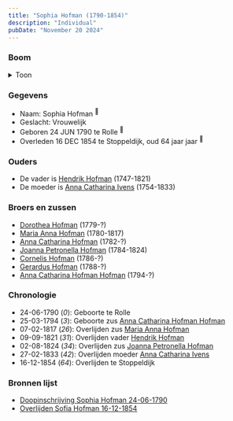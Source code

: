```yaml
---
title: "Sophia Hofman (1790-1854)"
description: "Individual"
pubDate: "November 20 2024"
---
```


### Boom
<details><summary>Toon</summary>

![test](https://www.plantuml.com/plantuml/svg/bP9DJyCm38Rl-HKM73WXjUlMZccQOACLS428mNbAMxE6faaLPw09xR_ZVS061pvkaUtNVlmwv-Ibyuj62wgLQQMJ3UIogEVEBamviTewy4uQuXGQBofL8XJA5HgtRsnQluG6cnmTRKFaqQ7ronR5GTT2Io9u4m0mjgv4zr2feZP8D1msKfdH22An4k84xZQZI6mLHrTeIgTgkB9FZJH780ckWo3e9G37QPJriZ5tVNjIgCiL30Uvp9Upt7glSJ22CEach3GUZIB2Wpgg5rhFf2bdXRD4kMKK5fp1DBs3iDy93sMh3vWBOoHCfA-aK_owVa53UwG-8sNZD4gZ7v2Y46ukRfcir_qNMIU1B1qpMXJ1rDksvNBrNE_PXeDNB4jbvklY02xJ2Gz9-XkyZF5ufMEjvfLVejRsbH5NOkVawUckGkpss0TsIWwiKt4iFiPDRLif-VqiSGoVz_pTYquNRXxNNfm5S6-r_eCDORpThC_sVRL1dFDFuQ_y3W00)
</details>

### Gegevens
- Naam: Sophia Hofman <sup><a href="../s00082/" style="text-decoration:none" title="Doopinschrijving Sophia Hofman 24-06-1790">:link:</a></sup>
- Geslacht: Vrouwelijk
- Geboren 24 JUN 1790 te Rolle <sup><a href="../s00082/" style="text-decoration:none" title="Doopinschrijving Sophia Hofman 24-06-1790">:link:</a></sup>
- Overleden 16 DEC 1854 te Stoppeldijk, oud 64 jaar jaar <sup><a href="../s00086/" style="text-decoration:none" title="Overlijden Sofia Hofman 16-12-1854">:link:</a></sup>

### Ouders
- De vader is [Hendrik Hofman](../i00057/) (1747-1821)
- De moeder is [Anna Catharina Ivens](../i00058/) (1754-1833)

### Broers en zussen
- [Dorothea Hofman](../i00059/) (1779-?)
- [Maria Anna Hofman](../i00060/) (1780-1817)
- [Anna Catharina Hofman](../i00061/) (1782-?)
- [Joanna Petronella Hofman](../i00063/) (1784-1824)
- [Cornelis Hofman](../i00064/) (1786-?)
- [Gerardus Hofman](../i00065/) (1788-?)
- [Anna Catharina Hofman Hofman](../i00067/) (1794-?)

### Chronologie
- 24-06-1790 (<i>0</i>): Geboorte te Rolle
- 25-03-1794 (<i>3</i>): Geboorte zus [Anna Catharina Hofman Hofman](../i00067/)
- 07-02-1817 (<i>26</i>): Overlijden zus [Maria Anna Hofman](../i00060/)
- 09-09-1821 (<i>31</i>): Overlijden vader [Hendrik Hofman](../i00057/)
- 02-08-1824 (<i>34</i>): Overlijden zus [Joanna Petronella Hofman](../i00063/)
- 27-02-1833 (<i>42</i>): Overlijden moeder [Anna Catharina Ivens](../i00058/)
- 16-12-1854 (<i>64</i>): Overlijden te Stoppeldijk

### Bronnen lijst
- [Doopinschrijving Sophia Hofman 24-06-1790](../s00082/)
- [Overlijden Sofia Hofman 16-12-1854](../s00086/)